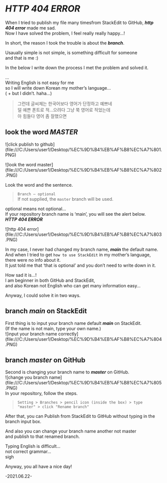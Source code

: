 <h1 id="http-404-error"><em><strong>HTTP 404 ERROR</strong></em></h1>
<p>When I tried to publish my file many timesfrom StackEdit to GitHub, <em><strong>http 404 error</strong></em> made me sad.<br>
Now I have solved the problem, I feel really really happy…!</p>
<p>In short, the reason I took the trouble is about the <em><strong>branch</strong></em>.</p>
<p>Usaually simple is not simple, is something difficult for someone<br>
and that is me  :)</p>
<p>In the below I write down the process I met the problem and solved it.</p>
<p>…<br>
Writing English is not easy for me<br>
so I will write down Korean my mother’s language…<br>
( + but I didn’t. haha…)</p>
<blockquote>
<p>그런데 글씨체는 한국어보다 영어가 단정하고 예쁘네<br>
덜 예쁜 폰트로 적…으려다 그냥 쭉 영어로 적었는데<br>
아 힘들다 영어 좀 잘했으면</p>
</blockquote>
<h2 id="look-the-word-master">look the word <em><strong>MASTER</strong></em></h2>
<p>![click publish to github](file:///C:/Users/user1/Desktop/%EC%9D%B4%EB%AF%B8%EC%A7%801.PNG)</p>
<p>![look the word master](file:///C:/Users/user1/Desktop/%EC%9D%B4%EB%AF%B8%EC%A7%802.PNG)</p>
<p>Look the word and the sentence.</p>
<blockquote>
<p><code>Branch — optional</code><br>
If not supplied, the <code>master</code> branch will be used.</p>
</blockquote>
<p>optional means not optional…<br>
If your repository branch name is ‘main’, you will see the alert below.<br>
<em><strong>HTTP 404 ERROR</strong></em></p>
<p>![http 404 error](file:///C:/Users/user1/Desktop/%EC%9D%B4%EB%AF%B8%EC%A7%803.PNG)</p>
<p>In my case, I never had changed my branch name,  <em><strong>main</strong></em> the default name.<br>
And when I tried to get <code>how to use StackEdit</code> in my mother’s language,<br>
there were no info about it.<br>
It just told me that ‘that is optional’ and you don’t need to write down in it.</p>
<p>How sad it is…!<br>
I am beginner in both GitHub and StackEdit,<br>
and also Korean not English who can get many information easy…</p>
<p>Anyway, I could solve it in two ways.</p>
<h2 id="branch-main-on-stackedit">branch <em><strong>main</strong></em> on StackEdit</h2>
<p>First thing is to input your branch name default <em><strong>main</strong></em> on StackEdit.<br>
(If the name is not main, type your own name.)<br>
![input your branch name correctly](file:///C:/Users/user1/Desktop/%EC%9D%B4%EB%AF%B8%EC%A7%804.PNG)</p>
<h2 id="branch-master-on-github">branch <em><strong>master</strong></em> on GitHub</h2>
<p>Second is changing your branch name to <em><strong>master</strong></em> on GitHub.<br>
![change you branch name](file:///C:/Users/user1/Desktop/%EC%9D%B4%EB%AF%B8%EC%A7%805.PNG)<br>
In your repository, follow the steps.</p>
<blockquote>
<p><code>Setting &gt; Branches &gt; pencil icon (inside the box) &gt; type "master" &gt; click "Rename branch"</code></p>
</blockquote>
<p>After that, you can Publish from StackEdit to GitHub without typing in the branch input box.</p>
<p>And also you can change your branch name another not master<br>
and publish to that renamed branch.</p>
<p>Typing English is difficult…<br>
not correct grammar…<br>
sigh</p>
<p>Anyway, you all have a nice day!</p>
<p>-2021.06.22-</p>
